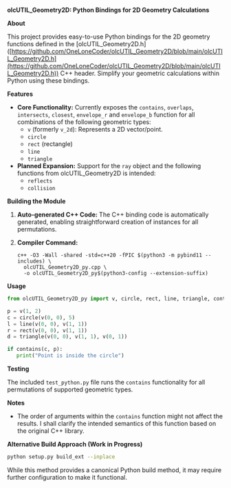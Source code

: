 **olcUTIL_Geometry2D: Python Bindings for 2D Geometry Calculations**

**About**

This project provides easy-to-use Python bindings for the 2D geometry
functions defined in the [olcUTIL_Geometry2D.h]
([https://github.com/OneLoneCoder/olcUTIL_Geometry2D/blob/main/olcUTIL_Geometry2D.h](https://github.com/OneLoneCoder/olcUTIL_Geometry2D/blob/main/olcUTIL_Geometry2D.h))
C++ header. Simplify your geometric calculations within Python using
these bindings.

**Features**

* **Core Functionality:** Currently exposes the `contains`, `overlaps`, `intersects`, `closest`, `envelope_r` and `envelope_b` function for all combinations of the following geometric types: 
    *  `v` (formerly `v_2d`): Represents a 2D vector/point.
    * `circle` 
    * `rect` (rectangle)
    * `line`
    * `triangle`
* **Planned Expansion:** Support for the `ray` object and the following functions from olcUTIL_Geometry2D is intended:
    * `reflects`
    * `collision`
	

**Building the Module**

1. **Auto-generated C++ Code:** The C++ binding code is automatically
   generated, enabling straightforward creation of instances for all
   permutations.

2. **Compiler Command:**
   ```
   c++ -O3 -Wall -shared -std=c++20 -fPIC $(python3 -m pybind11 --includes) \
     olcUTIL_Geometry2D_py.cpp \
     -o olcUTIL_Geometry2D_py$(python3-config --extension-suffix)
   ```

**Usage**

```python
from olcUTIL_Geometry2D_py import v, circle, rect, line, triangle, contains

p = v(1, 2)
c = circle(v(0, 0), 5)
l = line(v(0, 0), v(1, 1))
r = rect(v(0, 0), v(1, 1))
d = triangle(v(0, 0), v(1, 1), v(0, 1))

if contains(c, p):
   print("Point is inside the circle")
```

**Testing**

The included `test_python.py` file runs the `contains` functionality for all permutations of supported geometric types.

**Notes**

* The order of arguments within the `contains` function might not
  affect the results. I shall clarify the intended semantics of this
  function based on the original C++ library.

**Alternative Build Approach (Work in Progress)**

```sh
python setup.py build_ext --inplace 
```
While this method provides a canonical Python build method, it may require further configuration to make it functional. 
